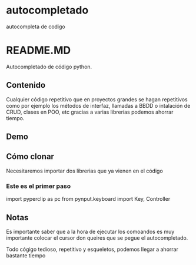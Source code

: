 # autocompletado
autocompleta de codigo
<!DOCTYPE html>
<html lang="en">
<head>
    <meta charset="UTF-8">
    <meta http-equiv="X-UA-Compatible" content="IE=edge">
    <meta name="viewport" content="width=device-width, initial-scale=1.0">
    <title>Autocompletado por Javier Fiestas Botella</title>
</head>
<body>
<h1>README.MD</h1>
    <p>Autocompletado de código python.
</p>    
<h2>Contenido</h2>
<p>Cualquier código repetitivo que en proyectos grandes se hagan repetitivos como por ejemplo los métodos de interfaz, llamadas a BBDD o intalación de CRUD, clases en POO, etc gracias a varias librerías podemos ahorrar tiempo.</p>
<h2>Demo</h2>

<h2>Cómo clonar
</h2>
<p>Necesitaremos importar dos librerias que ya vienen en el código</p>
<h3>Este es el primer paso
</h3>
<p>import pyperclip as pc
    from pynput.keyboard import Key, Controller</p>
<h2>Notas
</h2>
    <p>Es importante saber que a la hora de ejecutar los comoandos es muy importante colocar el cursor don queires que se pegue el autocompletado.</p>
<p>Todo cógigo tedioso, repetitivo y esqueletos, podemos llegar a ahorrar bastante tiempo</p>
</body>
</html>
